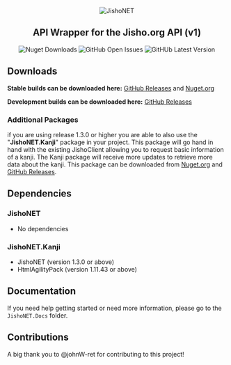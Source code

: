 <div align="center">

![JishoNET](http://minio.myuuiii.com/myuuiii/nuget/JishoNET/iconSmall.png)

## API Wrapper for the Jisho.org API (v1)

![Nuget Downloads](https://img.shields.io/nuget/dt/JishoNET?color=56D926&label=JishoNET%20Downloads) ![GitHub Open Issues](https://img.shields.io/github/issues-raw/Myuuiii/JishoNET) ![GitHUb Latest Version](https://img.shields.io/github/v/release/Myuuiii/JishoNET?label=Latest%20Stable%20Release)

</div>

## Downloads

**Stable builds can be downloaded here:** [GitHub Releases](https://github.com/Myuuiii/JishoNET/releases) and [Nuget.org](https://www.nuget.org/packages/JishoNET/)

**Development builds can be downloaded here:** [GitHub Releases](https://github.com/Myuuiii/JishoNET/releases)

### Additional Packages

if you are using release 1.3.0 or higher you are able to also use the "**JishoNET.Kanji**" package in your project. This package will go hand in hand with the existing JishoClient allowing you to request basic information of a kanji. The Kanji package will receive more updates to retrieve more data about the kanji. This package can be downloaded from [Nuget.org](https://www.nuget.org/packages/JishoNET.Kanji/) and [GitHub Releases](https://github.com/Myuuiii/JishoNET/releases).

## Dependencies

### JishoNET

-   No dependencies

### JishoNET.Kanji

-   JishoNET (version 1.3.0 or above)
-   HtmlAgilityPack (version 1.11.43 or above)

## Documentation

If you need help getting started or need more information, please go to the `JishoNET.Docs` folder.


## Contributions

A big thank you to @johnW-ret for contributing to this project!
